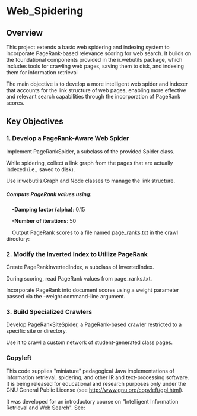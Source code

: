 # Web_Spidering

## Overview
This project extends a basic web spidering and indexing system to incorporate PageRank-based relevance scoring for web search. It builds on the foundational components provided in the ir.webutils package, which includes tools for crawling web pages, saving them to disk, and indexing them for information retrieval

The main objective is to develop a more intelligent web spider and indexer that accounts for the link structure of web pages, enabling more effective and relevant search capabilities through the incorporation of PageRank scores.

## Key Objectives
### 1. Develop a PageRank-Aware Web Spider
Implement PageRankSpider, a subclass of the provided Spider class.

While spidering, collect a link graph from the pages that are actually indexed (i.e., saved to disk).

Use ir.webutils.Graph and Node classes to manage the link structure.

##### Compute PageRank values using:

&nbsp;&nbsp;&nbsp;&nbsp;**-Damping factor (alpha)**: 0.15

&nbsp;&nbsp;&nbsp;&nbsp;**-Number of iterations**: 50

&nbsp;&nbsp;&nbsp;&nbsp;Output PageRank scores to a file named page_ranks.txt in the crawl directory:


### 2. Modify the Inverted Index to Utilize PageRank
Create PageRankInvertedIndex, a subclass of InvertedIndex.

During scoring, read PageRank values from page_ranks.txt.

Incorporate PageRank into document scores using a weight parameter passed via the -weight command-line argument.


### 3. Build Specialized Crawlers
Develop PageRankSiteSpider, a PageRank-based crawler restricted to a specific site or directory.

Use it to crawl a custom network of student-generated class pages.

### Copyleft
This code supplies "miniature" pedagogical Java implementations of
information retrieval, spidering, and other IR and text-processing
software.  It is being released for educational and research purposes only under
the GNU General Public License (see http://www.gnu.org/copyleft/gpl.html).

It was developed for an introductory course on "Intelligent Information
Retrieval and Web Search".  See:
